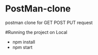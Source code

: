# PostMan-clone
postman clone for GET POST PUT request

#Running the project on Local


- npm install
- npm start

